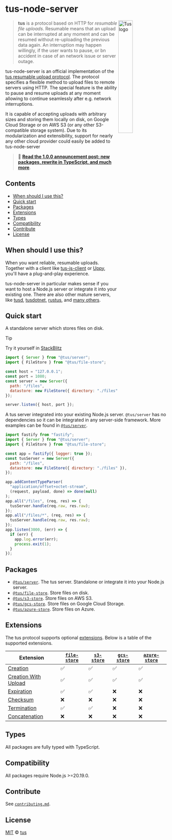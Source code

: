 # tus-node-server

<img alt="Tus logo" src="https://github.com/tus/tus.io/blob/main/public/images/tus1.png?raw=true" width="30%" align="right" />

> **tus** is a protocol based on HTTP for _resumable file uploads_. Resumable means that
> an upload can be interrupted at any moment and can be resumed without re-uploading the
> previous data again. An interruption may happen willingly, if the user wants to pause,
> or bn accident in case of an network issue or server outage.

tus-node-server is an official implementation of the
[tus resumable upload protocol](http://www.tus.io/protocols/resumable-upload.html). The
protocol specifies a flexible method to upload files to remote servers using HTTP. The
special feature is the ability to pause and resume uploads at any moment allowing to
continue seamlessly after e.g. network interruptions.

It is capable of accepting uploads with arbitrary sizes and storing them locally on disk,
on Google Cloud Storage or on AWS S3 (or any other S3-compatible storage system). Due to
its modularization and extensibility, support for nearly any other cloud provider could
easily be added to tus-node-server

> 📣
> [**Read the 1.0.0 announcement post: new packages, rewrite in TypeScript, and much more**](https://tus.io/blog/2023/09/04/tus-node-server-v100).

## Contents

- [When should I use this?](#when-should-i-use-this)
- [Quick start](#quick-start)
- [Packages](#packages)
- [Extensions](#extensions)
- [Types](#types)
- [Compatibility](#compatibility)
- [Contribute](#contribute)
- [License](#license)

## When should I use this?

When you want reliable, resumable uploads. Together with a client like
[tus-js-client](https://github.com/tus/tus-js-client) or [Uppy](https://uppy.io), you'll
have a plug-and-play experience.

tus-node-server in particular makes sense if you want to host a Node.js server or
integrate it into your existing one. There are also other mature servers, like
[tusd](https://github.com/tus/tusd), [tusdotnet](https://github.com/tusdotnet/tusdotnet),
[rustus](https://github.com/s3rius/rustus), and
[many others](https://tus.io/implementations.html).

## Quick start

A standalone server which stores files on disk.

> [!TIP]
> Try it yourself in [StackBlitz](https://stackblitz.com/edit/stackblitz-starters-zg6mgnuf?file=index.js)

```js
import { Server } from "@tus/server";
import { FileStore } from "@tus/file-store";

const host = "127.0.0.1";
const port = 1080;
const server = new Server({
  path: "/files",
  datastore: new FileStore({ directory: "./files" }),
});

server.listen({ host, port });
```

A tus server integrated into your existing Node.js server. `@tus/server` has no
dependencies so it can be integrated in any server-side framework. More examples can be
found in [`@tus/server`][].

```js
import fastify from "fastify";
import { Server } from "@tus/server";
import { FileStore } from "@tus/file-store";

const app = fastify({ logger: true });
const tusServer = new Server({
  path: "/files",
  datastore: new FileStore({ directory: "./files" }),
});

app.addContentTypeParser(
  "application/offset+octet-stream",
  (request, payload, done) => done(null)
);
app.all("/files", (req, res) => {
  tusServer.handle(req.raw, res.raw);
});
app.all("/files/*", (req, res) => {
  tusServer.handle(req.raw, res.raw);
});
app.listen(3000, (err) => {
  if (err) {
    app.log.error(err);
    process.exit(1);
  }
});
```

## Packages

- [`@tus/server`][]. The tus server. Standalone or integrate it into your Node.js server.
- [`@tus/file-store`][]. Store files on disk.
- [`@tus/s3-store`][]. Store files on AWS S3.
- [`@tus/gcs-store`][]. Store files on Google Cloud Storage.
- [`@tus/azure-store`][]. Store files on Azure.

## Extensions

The tus protocol supports optional [extensions][]. Below is a table of the supported
extensions.

| Extension                | [`file-store`][`@tus/file-store`] | [`s3-store`][`@tus/s3-store`] | [`gcs-store`][`@tus/gcs-store`] | [`azure-store`][`@tus/azure-store`] |
| ------------------------ | --------------------------------- | ----------------------------- | ------------------------------- | ----------------------------------- |
| [Creation][]             | ✅                                | ✅                            | ✅                              | ✅                                  |
| [Creation With Upload][] | ✅                                | ✅                            | ✅                              | ✅                                  |
| [Expiration][]           | ✅                                | ✅                            | ❌                              | ❌                                  |
| [Checksum][]             | ❌                                | ❌                            | ❌                              | ❌                                  |
| [Termination][]          | ✅                                | ✅                            | ❌                              | ❌                                  |
| [Concatenation][]        | ❌                                | ❌                            | ❌                              | ❌                                  |

## Types

All packages are fully typed with TypeScript.

## Compatibility

All packages require Node.js >=20.19.0.

## Contribute

See
[`contributing.md`](https://github.com/tus/tus-node-server/blob/main/.github/contributing.md).

## License

[MIT](https://github.com/tus/tus-node-server/blob/master/license) ©
[tus](https://github.com/tus)

[corepack]: https://nodejs.org/api/corepack.html
[`@tus/server`]: https://github.com/tus/tus-node-server/tree/main/packages/server
[`@tus/file-store`]: https://github.com/tus/tus-node-server/tree/main/packages/file-store
[`@tus/s3-store`]: https://github.com/tus/tus-node-server/tree/main/packages/s3-store
[`@tus/gcs-store`]: https://github.com/tus/tus-node-server/tree/main/packages/gcs-store
[`@tus/azure-store`]: https://github.com/tus/tus-node-server/tree/main/packages/azure-store
[extensions]: https://tus.io/protocols/resumable-upload.html#protocol-extensions
[creation]: https://tus.io/protocols/resumable-upload.html#creation
[creation with upload]: https://tus.io/protocols/resumable-upload.html#creation-with-upload
[expiration]: https://tus.io/protocols/resumable-upload.html#expiration
[checksum]: https://tus.io/protocols/resumable-upload.html#checksum
[termination]: https://tus.io/protocols/resumable-upload.html#termination
[concatenation]: https://tus.io/protocols/resumable-upload.html#concatenation
